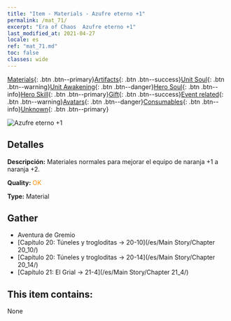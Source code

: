 ```yaml
---
title: "Item - Materials - Azufre eterno +1"
permalink: /mat_71/
excerpt: "Era of Chaos  Azufre eterno +1"
last_modified_at: 2021-04-27
locale: es
ref: "mat_71.md"
toc: false
classes: wide
---
```

 [Materials](/ItemsES/){: .btn .btn--primary}[Artifacts](/ItemsES/Artifacts/){: .btn .btn--success}[Unit Soul](/ItemsES/UnitSoul/){: .btn .btn--warning}[Unit Awakening](/ItemsES/UnitAwakening/){: .btn .btn--danger}[Hero Soul](/ItemsES/HeroSoul/){: .btn .btn--info}[Hero Skill](/ItemsES/HeroSkill/){: .btn .btn--primary}[Gift](/ItemsES/Gift/){: .btn .btn--success}[Event related](/ItemsES/Events/){: .btn .btn--warning}[Avatars](/ItemsES/Avatars/){: .btn .btn--danger}[Consumables](/ItemsES/Consumables/){: .btn .btn--info}[Unknown](/ItemsES/Unknown/){: .btn .btn--primary}

 ![Azufre eterno +1](/images/t/i_cailiao_liuhuang3.png)

## Detalles
 **Descripción:** Materiales normales para mejorar el equipo de naranja +1 a naranja +2.

 **Quality:** <span style="color: #FF8C00">OK</span>

 **Type:** Material

## Gather

*    Aventura de Gremio 
*    [Capítulo 20: Túneles y trogloditas -> 20-10](/es/Main Story/Chapter 20_10/) 
*    [Capítulo 20: Túneles y trogloditas -> 20-14](/es/Main Story/Chapter 20_14/) 
*    [Capítulo 21: El Grial -> 21-4](/es/Main Story/Chapter 21_4/) 

## This item contains:

  None

